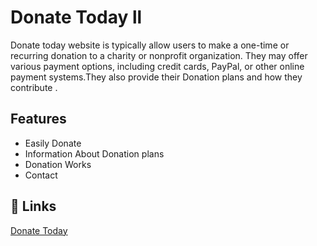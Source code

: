 # Donate Today ll

Donate today website is typically allow users to make a one-time or recurring donation to a charity or nonprofit organization. They may offer various payment options, including credit cards, PayPal, or other online payment systems.They also provide their Donation plans and how they contribute . 

## Features

- Easily Donate
- Information About Donation plans
- Donation Works 
- Contact

## 🔗 Links

[Donate Today ](https://habibaferdausi.github.io/donate-today/) 

